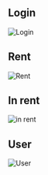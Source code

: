 ## Login
![Login](https://raw.githubusercontent.com/jeso20BTH/pattern-user-app/main/git_images/login.png?raw=true)

## Rent
![Rent](https://raw.githubusercontent.com/jeso20BTH/pattern-user-app/main/git_images/rent_screen.png?raw=true)

## In rent
![in rent](https://raw.githubusercontent.com/jeso20BTH/pattern-user-app/main/git_images/in_rent.png?raw=true)

## User
![User](https://raw.githubusercontent.com/jeso20BTH/pattern-user-app/main/git_images/user_page.png?raw=true)
